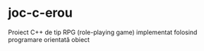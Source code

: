 # joc-c-erou
Proiect C++ de tip RPG (role-playing game) implementat folosind programare orientată obiect
